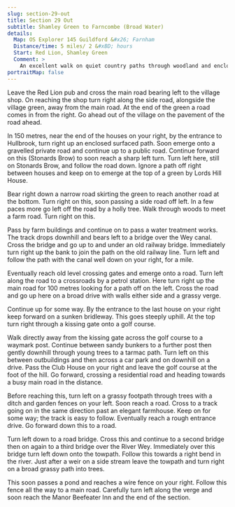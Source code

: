 ```yaml
---
slug: section-29-out
title: Section 29 Out
subtitle: Shamley Green to Farncombe (Broad Water)
details:
  Map: OS Explorer 145 Guildford &#x26; Farnham
  Distance/time: 5 miles/ 2 &#xBD; hours
  Start: Red Lion, Shamley Green
  Comment: >
    An excellent walk on quiet country paths through woodland and enclosed sandy paths. Virtually no stiles or road walking although this is hilly country. There are some attractive farmhouses and the special interest of walking part of the old railway line to Cranleigh and the River Wey towpath. Expect mud after significant rain.
portraitMap: false
---
```

Leave the Red Lion pub and cross the main road bearing left to the village shop. On reaching the shop turn right along the side road, alongside the village green, away from the main road. At the end of the green a road comes in from the right. Go ahead out of the village on the pavement of the road ahead.

In 150 metres, near the end of the houses on your right, by the entrance to Hullbrook, turn right up an enclosed surfaced path. Soon emerge onto a gravelled private road and continue up to a public road. Continue forward on this (Stonards Brow) to soon reach a sharp left turn. Turn left here, still on Stonards Brow, and follow the road down. Ignore a path off right between houses and keep on to emerge at the top of a green by Lords Hill House.

Bear right down a narrow road skirting the green to reach another road at the bottom. Turn right on this, soon passing a side road off left. In a few paces more go left off the road by a holly tree. Walk through woods to meet a farm road. Turn right on this.

Pass by farm buildings and continue on to pass a water treatment works. The track drops downhill and bears left to a bridge over the Wey canal. Cross the bridge and go up to and under an old railway bridge. Immediately turn right up the bank to join the path on the old railway line. Turn left and follow the path with the canal well down on your right, for a mile.

Eventually reach old level crossing gates and emerge onto a road. Turn left along the road to a crossroads by a petrol station. Here turn right up the main road for 100 metres looking for a path off on the left. Cross the road and go up here on a broad drive with walls either side and a grassy verge.

Continue up for some way. By the entrance to the last house on your right keep forward on a sunken bridleway. This goes steeply uphill. At the top turn right through a kissing gate onto a golf course.

Walk directly away from the kissing gate across the golf course to a waymark post. Continue between sandy bunkers to a further post then gently downhill through young trees to a tarmac path. Turn left on this between outbuildings and then across a car park and on downhill on a drive. Pass the Club House on your right and leave the golf course at the foot of the hill. Go forward, crossing a residential road and heading towards a busy main road in the distance.

Before reaching this, turn left on a grassy footpath through trees with a ditch and garden fences on your left. Soon reach a road. Cross to a track going on in the same direction past an elegant farmhouse. Keep on for some way; the track is easy to follow. Eventually reach a rough entrance drive. Go forward down this to a road.

Turn left down to a road bridge. Cross this and continue to a second bridge then on again to a third bridge over the River Wey. Immediately over this bridge turn left down onto the towpath. Follow this towards a right bend in the river. Just after a weir on a side stream leave the towpath and turn right on a broad grassy path into trees.

This soon passes a pond and reaches a wire fence on your right. Follow this fence all the way to a main road. Carefully turn left along the verge and soon reach the Manor Beefeater Inn and the end of the section.

